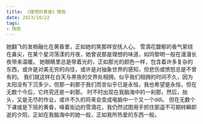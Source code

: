 ```yaml
---
title: 《理想的黄昏》锦雨
date: 2023/10/22
tags:
- 锦雨
---
```

她翻飞的发梢融化在黄昏里，正如她的笑那样安抚人心。
雪滴花馥郁的香气萦绕在鼻尖，在某个星河荡漾的月夜，她曾说那是理想的味道，如同黎明一般在漫漫长夜带来温暖。
她眼睛里总是带着光的，正如那光的颜色一样，包含着许多复杂的东西，或许是对美无穷的向往，或许是对抽象世界的感知，但悲伤或愤怒总是不曾有的。
我们就这样在白天与黑夜的交界处相拥，似乎我们相拥的时间不久，因为太阳没有下沉多少，但那一刹那于我们而言似乎已是永恒，我也希望是永恒，但在无数个今后，它终究还是一刹那。
时不时出现在我脑海中的一刹那，然后，抬头，又是无尽的作业，或许不久的将来会变成电脑中一个又一个ddl。
但在无数个下课或是下班的黄昏，嗅着街边的雪滴花，我仍然试图用手抓住那遥不可期转瞬即逝的夕阳，正如在我脑海中的她一般，正如我所热爱的东西一般。
